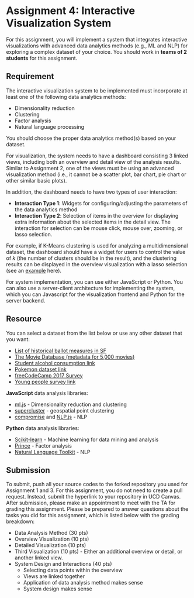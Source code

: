 # Assignment 4: Interactive Visualization System

For this assignment, you will implement a system that integrates interactive visualizations with advanced data analytics methods (e.g., ML and NLP) for exploring a complex dataset of your choice. You should work in __teams of 2 students__ for this assignment.


## Requirement
The interactive visualization system to be implemented must incorporate at least one of the following data analytics methods:

* Dimensionality reduction
* Clustering
* Factor analysis
* Natural language processing

You should choose the proper data analytics method(s) based on your dataset.

For visualization, the system needs to have a dashboard consisting 3 linked views, including both an overview and detail view of the analysis results. Similar to Assignment 2, one of the views must be using an advanced visualization method (i.e., it cannot be a scatter plot, bar chart, pie chart or other similar basic plots).

In addition, the dashboard needs to have two types of user interaction:

* __Interaction Type 1__: Widgets for configuring/adjusting the parameters of the data analytics method
* __Interaction Type 2__: Selection of items in the overview for displaying extra information about the selected items in the detail view. The interaction for selection can be mouse click, mouse over, zooming, or lasso selection.

For example, if K-Means clustering is used for analyzing a multidimensional dataset, the dashboard should have a widget for users to control the value of _k_ (the number of clusters should be in the result), and the clustering results can be displayed in the overview visualization with a lasso selection (see an [example](https://bl.ocks.org/skokenes/a85800be6d89c76c1ca98493ae777572) here).


For system implementation, you can use either JavaScript or Python. You can also use a server-client architecture for implementing the system, which you can Javascript for the visualization frontend and Python for the server backend.

## Resource

You can select a dataset from the list below or use any other dataset that you want:

* [List of historical ballot measures in SF](https://data.sfgov.org/City-Management-and-Ethics/List-of-Historical-Ballot-Measures/xzie-ixjw)
* [The Movie Database (metadata for 5,000 movies)](https://www.kaggle.com/tmdb/tmdb-movie-metadata)
* [Student alcohol consumption link](https://www.kaggle.com/uciml/student-alcohol-consumption)
* [Pokemon dataset link](https://www.kaggle.com/alopez247/pokemon)
* [freeCodeCamp 2017 Survey](https://www.kaggle.com/fccuser/the-freecodecamp-2017-new-coder-survey)
* [Young people survey link](https://www.kaggle.com/miroslavsabo/young-people-survey)


__JavaScript__ data analysis libraries:
* [ml.js](https://github.com/mljs/ml) - Dimensionality reduction and clustering
* [supercluster](https://github.com/mapbox/supercluster) - geospatial point clustering
* [compromise](https://github.com/spencermountain/compromise) and [NLP.js](https://github.com/axa-group/nlp.js) - NLP

__Python__ data analysis libraries: 
* [Scikit-learn](https://scikit-learn.org/) - Machine learning for data mining and analysis
* [Prince](https://github.com/MaxHalford/Prince) - Factor analysis
* [Natural Language Toolkit](https://www.nltk.org/) - NLP

## Submission
To submit, push all your source codes to the forked repository you used for Assignment 1 and 3. For this assignment, you do not need to create a pull request. Instead, submit the hyperlink to your repository in UCD Canvas.
After submission, please make an appointment to meet with the TA for grading this assignment. Please be prepared to answer questions about the tasks you did for this assignment, which is listed below with the grading breakdown: 

* Data Analysis Method (30 pts)
* Overview Visualization (10 pts)
* Detailed Visualization (10 pts)
* Third Visualization (10 pts) - Either an additional overview or detail, or another linked view.
* System Design and Interactions (40 pts)
  * Selecting data points within the overview
  * Views are linked together
  * Application of data analysis method makes sense
  * System design makes sense
